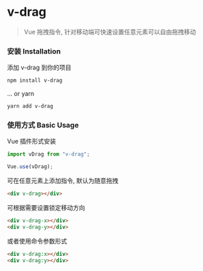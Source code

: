 # v-drag

> Vue 拖拽指令, 针对移动端可快速设置任意元素可以自由拖拽移动

### 安装 Installation

添加 v-drag 到你的项目

```bash
npm install v-drag
```

... or yarn

```bash
yarn add v-drag
```

### 使用方式 Basic Usage

Vue 插件形式安装

```js
import vDrag from "v-drag";

Vue.use(vDrag);
```

可在任意元素上添加指令, 默认为随意拖拽

```html
<div v-drag></div>
```

可根据需要设置锁定移动方向

```html
<div v-drag-x></div>
<div v-drag-y></div>
```

或者使用命令参数形式

```html
<div v-drag:x></div>
<div v-drag:y></div>
```
